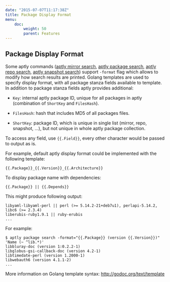 ```yaml
---
date: "2015-07-07T11:17:38Z"
title: Package Display Format
menu:
    doc:
        weight: 50
        parent: Features
---
```


Package Display Format
----------------------

Some aptly commands ([aptly mirror search](/doc/aptly/mirror/search),
[aptly package search](/doc/aptly/package/search), [aptly repo search](/doc/aptly/repo/search),
[aptly snapshot search](/doc/aptly/snapshot/search)) support `-format` flag
which allows to modify how search results are printed. Golang templates are used to specify
display format, with all package stanza fields available to template. In addition to package stanza
fields aptly provides additional:

 * `Key`:
   internal aptly package ID, unique for all packages in aptly
   (combination of `ShortKey` and `FilesHash`).

 * `FilesHash`:
   hash that includes MD5 of all packages files.

 * `ShortKey`:
   package ID, which is unique in single list (mirror, repo, snapshot, ...), but not unique
   in whole aptly package collection.

To access any field, use `{{.Field}}`, every other character would be passed to output as is.

For example, default aptly display format could be implemented with the following template:

    {{.Package}}_{{.Version}}_{{.Architecture}}

To display package name with dependencies:

    {{.Package}} || {{.Depends}}

This might produce following output:

    libyaml-libyaml-perl || perl (>= 5.14.2-21+deb7u1), perlapi-5.14.2, libc6 (>= 2.3.4)
    liberubis-ruby1.9.1 || ruby-erubis
    ...

For example:

    $ aptly package search -format="{{.Package}} (version {{.Version}})" 'Name (~ ^lib.*)'
    libbluray-doc (version 1:0.2.2-1)
    libglobus-gsi-callback-doc (version 4.2-1)
    libtimedate-perl (version 1.2000-1)
    libwebauth6 (version 4.1.1-2)
    ...

More information on Golang template syntax: http://godoc.org/text/template

